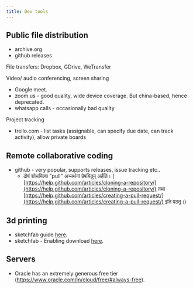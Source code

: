 ```yaml
---
title: Dev tools
---
```


## Public file distribution

- archive.org
- github releases

File transfers: Dropbox, GDrive, WeTransfer

Video/ audio conferencing, screen sharing

  - Google meet.
  - zoom.us - good quality, wide device coverage. But china-based, hence deprecated.
  - whatsapp calls - occasionally bad quality

Project tracking

  - trello.com - list tasks (assignable, can specify due date, can track
    activity), allow private boards

## Remote collaborative coding

- github - very popular, supports releases, issue tracking etc..
  - दोषं शोधयित्वा "pull" अभ्यर्थनां प्रेषयितुम् अर्हति। ( [https://help.github.com/articles/cloning-a-repository/](https://help.github.com/articles/cloning-a-repository/) तथा [https://help.github.com/articles/creating-a-pull-request/](https://help.github.com/articles/creating-a-pull-request/) इति पठतु।)

## 3d printing

- sketchfab guide
  [here](https://help.sketchfab.com/hc/en-us/articles/202397889-3D-Printing). 
- sketchfab - Enabling download
  [here](https://help.sketchfab.com/hc/en-us/articles/201368589-Downloading-Models).

## Servers
- Oracle has an extremely generous free tier (https://www.oracle.com/in/cloud/free/#always-free). 